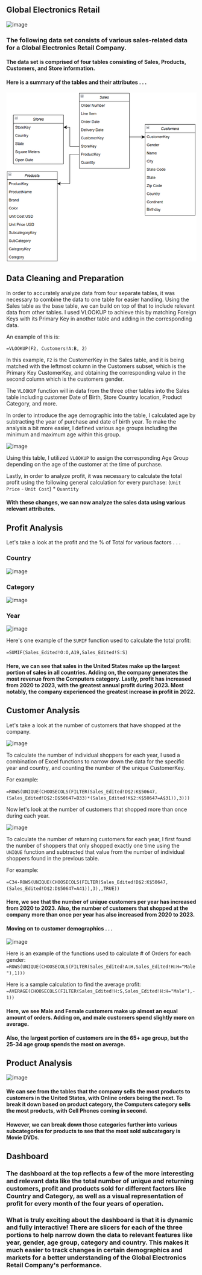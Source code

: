 ## Global Electronics Retail

![image](https://github.com/user-attachments/assets/7e06c53a-2341-4f67-9ac4-5437c9c5bdc1)

### The following data set consists of various sales-related data for a Global Electronics Retail Company. 

#### The data set is comprised of four tables consisting of Sales, Products, Customers, and Store information.

#### Here is a summary of the tables and their attributes . . . 
![](https://github.com/tanikasuresh/Global-Electronics-Retail-Analysis/blob/main/Miscellaneous/Entity%20Relationship%20Diagram.png)

## Data Cleaning and Preparation

In order to accurately analyze data from four separate tables, it was necessary to combine the data to one table for easier handling. Using the Sales table as the base table, we can build on top of that to include relevant data from other tables. I used VLOOKUP to achieve this by matching Foreign Keys with its Primary Key in another table and adding in the corresponding data.

An example of this is:

```
=VLOOKUP(F2, Customers!A:B, 2)
```
In this example, ```F2``` is the CustomerKey in the Sales table, and it is being matched with the leftmost column in the Customers subset, which is the Primary Key CustomerKey, and obtaining the corresponding value in the second column which is the customers gender.

The ```VLOOKUP``` function will in data from the three other tables into the Sales table including customer Date of Birth, Store Country location, Product Category, and more.

In order to introduce the age demographic into the table, I calculated age by subtracting the year of purchase and date of birth year. To make the analysis a bit more easier, I defined various age groups including the minimum and maximum age within this group.

![image](https://github.com/user-attachments/assets/a07bb1ff-b2ae-4647-9ea7-c3f870cde4b1)

Using this table, I utilized ```VLOOKUP``` to assign the corresponding Age Group depending on the age of the customer at the time of purchase.  

Lastly, in order to analyze profit, it was necessary to calculate the total profit using the following general calculation for every purchase: (`Unit Price` - `Unit Cost`) * `Quantity`

#### With these changes, we can now analyze the sales data using various relevant attributes.

## Profit Analysis

Let's take a look at the profit and the % of Total for various factors . . . 

### Country
![image](https://github.com/user-attachments/assets/7badf0c9-1006-44df-868b-fab61803915a)

### Category
![image](https://github.com/user-attachments/assets/83bb4236-1c9f-49ff-b9ab-1caee42c3f7c)

### Year
![image](https://github.com/user-attachments/assets/c777638e-5cc2-400c-bb35-44437b5404e8)

Here's one example of the ```SUMIF``` function used to calculate the total profit:

```=SUMIF(Sales_Edited!O:O,A19,Sales_Edited!S:S)```

#### Here, we can see that sales in the United States make up the largest portion of sales in all countries. Adding on, the company generates the most revenue from the Computers category. Lastly, profit has increased from 2020 to 2023, with the greatest annual profit during 2023. Most notably, the company experienced the greatest increase in profit in 2022. 

## Customer Analysis

Let's take a look at the number of customers that have shopped at the company.

![image](https://github.com/user-attachments/assets/036c3324-37d0-43d0-b1ea-53eced7cdd62)

To calculate the number of individual shoppers for each year, I used a combination of Excel functions to narrow down the data for the specific year and country, and counting the number of the unique CustomerKey.

For example:

```=ROWS(UNIQUE(CHOOSECOLS(FILTER(Sales_Edited!D$2:K$50647,(Sales_Edited!D$2:D$50647=B33)*(Sales_Edited!K$2:K$50647=A$31)),3)))```

Now let's look at the number of customers that shopped more than once during each year.
	
![image](https://github.com/user-attachments/assets/78320200-3bf0-4d5d-a3a9-9a994a1d99bf)

To calculate the number of returning customers for each year, I first found the number of shoppers that only shopped exactly one time using the ```UNIQUE``` function and subtracted that value from the number of individual shoppers found in the previous table.

For example:

```=C34-ROWS(UNIQUE(CHOOSECOLS(FILTER(Sales_Edited!D$2:K$50647,(Sales_Edited!D$2:D$50647=A41)),3),,TRUE))```

#### Here, we see that the number of unique customers per year has increased from 2020 to 2023. Also, the number of customers that shopped at the company more than once per year has also increased from 2020 to 2023.

#### Moving on to customer demographics . . . 

![image](https://github.com/user-attachments/assets/492b71f6-b1bb-48a7-80a7-318c7ea03e9d)

Here is an example of the functions used to calculate # of Orders for each gender:
```=ROWS(UNIQUE(CHOOSECOLS(FILTER(Sales_Edited!A:H,Sales_Edited!H:H="Male"),1)))```

Here is a sample calculation to find the average profit:
```=AVERAGE(CHOOSECOLS(FILTER(Sales_Edited!H:S,Sales_Edited!H:H="Male"),-1))```

#### Here, we see Male and Female customers make up almost an equal amount of orders. Adding on, and male customers spend slightly more on average.

#### Also, the largest portion of customers are in the 65+ age group, but the 25-34 age group spends the most on average.

## Product Analysis
![image](https://github.com/user-attachments/assets/096d1976-9fbc-4023-a4d7-9c85b0f2c2a5)

#### We can see from the tables that the company sells the most products to customers in the United States, with Online orders being the next. To break it down based on product category, the Computers category sells the most products, with Cell Phones coming in second.

#### However, we can break down those categories further into various subcategories for products to see that the most sold subcategory is Movie DVDs.

## Dashboard

### The dashboard at the top reflects a few of the more interesting and relevant data like the total number of unique and returning customers, profit and products sold for different factors like Country and Category, as well as a visual representation of profit for every month of the four years of operation.

### What is truly exciting about the dashboard is that it is dynamic and fully interactive! There are slicers for each of the three portions to help narrow down the data to relevant features like year, gender, age group, category and country. This makes it much easier to track changes in certain demographics and markets for a better understanding of the Global Electronics Retail Company's performance.


















